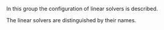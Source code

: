 In this group the configuration of linear solvers is described.

The linear solvers are distinguished by their names.
